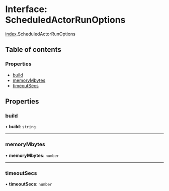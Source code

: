 # Interface: ScheduledActorRunOptions

[index](../modules/index.md).ScheduledActorRunOptions

## Table of contents

### Properties

- [build](index.ScheduledActorRunOptions.md#build)
- [memoryMbytes](index.ScheduledActorRunOptions.md#memorymbytes)
- [timeoutSecs](index.ScheduledActorRunOptions.md#timeoutsecs)

## Properties

### <a id="build" name="build"></a> build

• **build**: `string`

___

### <a id="memorymbytes" name="memorymbytes"></a> memoryMbytes

• **memoryMbytes**: `number`

___

### <a id="timeoutsecs" name="timeoutsecs"></a> timeoutSecs

• **timeoutSecs**: `number`
